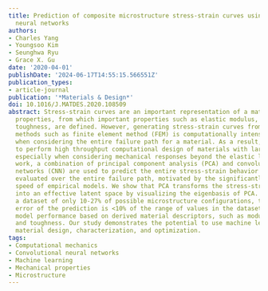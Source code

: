 ```yaml
---
title: Prediction of composite microstructure stress-strain curves using convolutional
  neural networks
authors:
- Charles Yang
- Youngsoo Kim
- Seunghwa Ryu
- Grace X. Gu
date: '2020-04-01'
publishDate: '2024-06-17T14:55:15.566551Z'
publication_types:
- article-journal
publication: '*Materials & Design*'
doi: 10.1016/J.MATDES.2020.108509
abstract: Stress-strain curves are an important representation of a material's mechanical
  properties, from which important properties such as elastic modulus, strength, and
  toughness, are defined. However, generating stress-strain curves from numerical
  methods such as finite element method (FEM) is computationally intensive, especially
  when considering the entire failure path for a material. As a result, it is difficult
  to perform high throughput computational design of materials with large design spaces,
  especially when considering mechanical responses beyond the elastic limit. In this
  work, a combination of principal component analysis (PCA) and convolutional neural
  networks (CNN) are used to predict the entire stress-strain behavior of binary composites
  evaluated over the entire failure path, motivated by the significantly faster inference
  speed of empirical models. We show that PCA transforms the stress-strain curves
  into an effective latent space by visualizing the eigenbasis of PCA. Despite having
  a dataset of only 10-27% of possible microstructure configurations, the mean absolute
  error of the prediction is <10% of the range of values in the dataset, when measuring
  model performance based on derived material descriptors, such as modulus, strength,
  and toughness. Our study demonstrates the potential to use machine learning to accelerate
  material design, characterization, and optimization.
tags:
- Computational mechanics
- Convolutional neural networks
- Machine learning
- Mechanical properties
- Microstructure
---
```

